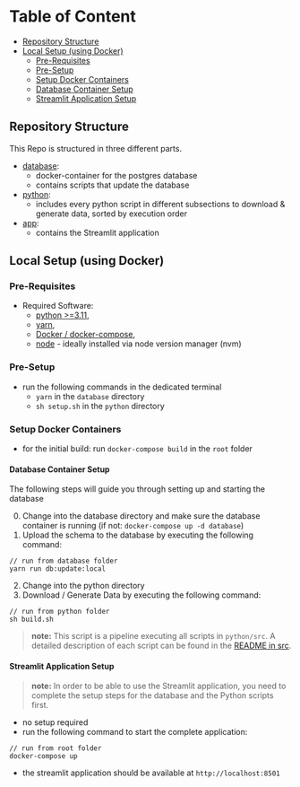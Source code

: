 # Table of Content

- [Repository Structure](#repository-structure)
- [Local Setup (using Docker)](#local-setup-using-docker)
  - [Pre-Requisites](#pre-requisites)
  - [Pre-Setup](#pre-setup)
  - [Setup Docker Containers](#setup-docker-containers)
  - [Database Container Setup](#database-container-setup)
  - [Streamlit Application Setup](#streamlit-application-setup)

## Repository Structure

This Repo is structured in three different parts.

- [database](./database):
  - docker-container for the postgres database
  - contains scripts that update the database
- [python](./python):
  - includes every python script in different subsections to download & generate data, sorted by execution order
- [app](./app):
  - contains the Streamlit application

## Local Setup (using Docker)

### Pre-Requisites

- Required Software:
  - [python >=3.11](https://www.python.org/downloads/),
  - [yarn](https://yarnpkg.com/),
  - [Docker / docker-compose](https://docs.docker.com/),
  - [node](https://nodejs.org/en/download) - ideally installed via node version manager (nvm)

### Pre-Setup

- run the following commands in the dedicated terminal
  - `yarn` in the `database` directory
  - `sh setup.sh` in the `python` directory

### Setup Docker Containers

- for the initial build: run `docker-compose build` in the `root` folder

#### Database Container Setup

The following steps will guide you through setting up and starting the database

0. Change into the database directory and make sure the database container is running (if not: `docker-compose up -d database`)
1. Upload the schema to the database by executing the following command:

```shell
// run from database folder
yarn run db:update:local
```

2. Change into the python directory
3. Download / Generate Data by executing the following command:

```shell
// run from python folder
sh build.sh
```

> **note:** This script is a pipeline executing all scripts in `python/src`. A detailed description of each script can be found in the [README in src](./python/src/README.md).

#### Streamlit Application Setup

> **note:** In order to be able to use the Streamlit application, you need to complete the setup steps for the database and the Python scripts first.

- no setup required
- run the following command to start the complete application:

```shell
// run from root folder
docker-compose up
```

- the streamlit application should be available at `http://localhost:8501`
